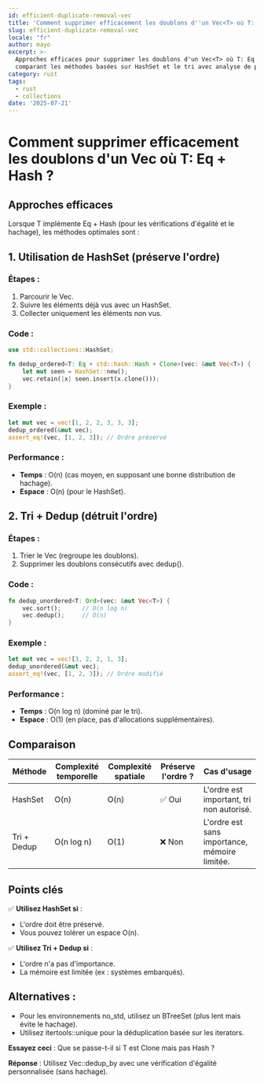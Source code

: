 ```yaml
---
id: efficient-duplicate-removal-vec
title: 'Comment supprimer efficacement les doublons d''un Vec<T> où T: Eq + Hash ?'
slug: efficient-duplicate-removal-vec
locale: "fr"
author: mayo
excerpt: >-
  Approches efficaces pour supprimer les doublons d'un Vec<T> où T: Eq + Hash,
  comparant les méthodes basées sur HashSet et le tri avec analyse de performance
category: rust
tags:
  - rust
  - collections
date: '2025-07-21'
---
```


# Comment supprimer efficacement les doublons d'un Vec<T> où T: Eq + Hash ?

## Approches efficaces

Lorsque T implémente Eq + Hash (pour les vérifications d'égalité et le hachage), les méthodes optimales sont :

## 1. Utilisation de HashSet (préserve l'ordre)

### Étapes :
1. Parcourir le Vec.
2. Suivre les éléments déjà vus avec un HashSet.
3. Collecter uniquement les éléments non vus.

### Code :
```rust
use std::collections::HashSet;

fn dedup_ordered<T: Eq + std::hash::Hash + Clone>(vec: &mut Vec<T>) {
    let mut seen = HashSet::new();
    vec.retain(|x| seen.insert(x.clone()));
}
```

### Exemple :
```rust
let mut vec = vec![1, 2, 2, 3, 3, 3];
dedup_ordered(&mut vec);
assert_eq!(vec, [1, 2, 3]); // Ordre préservé
```

### Performance :
- **Temps** : O(n) (cas moyen, en supposant une bonne distribution de hachage).
- **Espace** : O(n) (pour le HashSet).

## 2. Tri + Dedup (détruit l'ordre)

### Étapes :
1. Trier le Vec (regroupe les doublons).
2. Supprimer les doublons consécutifs avec dedup().

### Code :
```rust
fn dedup_unordered<T: Ord>(vec: &mut Vec<T>) {
    vec.sort();      // O(n log n)
    vec.dedup();     // O(n)
}
```

### Exemple :
```rust
let mut vec = vec![3, 2, 2, 1, 3];
dedup_unordered(&mut vec);
assert_eq!(vec, [1, 2, 3]); // Ordre modifié
```

### Performance :
- **Temps** : O(n log n) (dominé par le tri).
- **Espace** : O(1) (en place, pas d'allocations supplémentaires).

## Comparaison

| Méthode | Complexité temporelle | Complexité spatiale | Préserve l'ordre ? | Cas d'usage |
|--------|-----------------|------------------|------------------|----------|
| HashSet | O(n) | O(n) | ✅ Oui | L'ordre est important, tri non autorisé. |
| Tri + Dedup | O(n log n) | O(1) | ❌ Non | L'ordre est sans importance, mémoire limitée. |

## Points clés

✅ **Utilisez HashSet si** :
- L'ordre doit être préservé.
- Vous pouvez tolérer un espace O(n).

✅ **Utilisez Tri + Dedup si** :
- L'ordre n'a pas d'importance.
- La mémoire est limitée (ex : systèmes embarqués).

## Alternatives :
- Pour les environnements no_std, utilisez un BTreeSet (plus lent mais évite le hachage).
- Utilisez itertools::unique pour la déduplication basée sur les iterators.

**Essayez ceci** : Que se passe-t-il si T est Clone mais pas Hash ?

**Réponse** : Utilisez Vec::dedup_by avec une vérification d'égalité personnalisée (sans hachage).